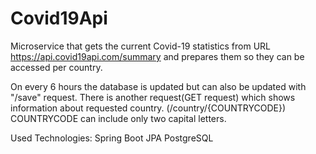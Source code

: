 # Covid19Api
Microservice that gets the current Covid-19 statistics from URL https://api.covid19api.com/summary
and prepares them so they can be accessed per country.

On every 6 hours the database is updated but can also be updated with "/save" request.
There is another request(GET request) which shows information about requested country.
(/country/{COUNTRYCODE})
COUNTRYCODE can include only two capital letters.

Used Technologies:
Spring Boot
JPA
PostgreSQL
